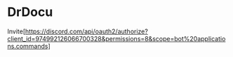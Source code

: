 # DrDocu

Invite[https://discord.com/api/oauth2/authorize?client_id=974992126066700328&permissions=8&scope=bot%20applications.commands]